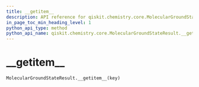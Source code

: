 ```yaml
---
title: __getitem__
description: API reference for qiskit.chemistry.core.MolecularGroundStateResult.__getitem__
in_page_toc_min_heading_level: 1
python_api_type: method
python_api_name: qiskit.chemistry.core.MolecularGroundStateResult.__getitem__
---
```


# \_\_getitem\_\_

<span id="qiskit.chemistry.core.MolecularGroundStateResult.__getitem__" />

`MolecularGroundStateResult.__getitem__(key)`

